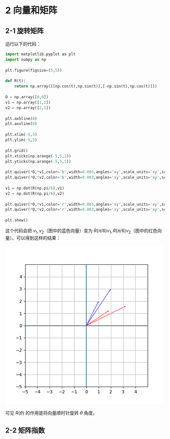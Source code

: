 # 2 向量和矩阵

## 2-1 旋转矩阵

运行以下的代码：

```python
import matplotlib.pyplot as plt
import numpy as np

plt.figure(figsize=(5,5))

def R(t):
    return np.array([[np.cos(t),np.sin(t)],[-np.sin(t),np.cos(t)]])

O = np.array([0,0])
v1 = np.array([1,2])
v2 = np.array([2,3])

plt.axhline(0)
plt.axvline(0)

plt.xlim(-5,5)
plt.ylim(-5,5)

plt.grid()
plt.xticks(np.arange(-5,5,1))
plt.yticks(np.arange(-5,5,1))

plt.quiver(*O,*v1,color='b',width=0.003,angles='xy',scale_units='xy',scale=1)
plt.quiver(*O,*v2,color='b',width=0.003,angles='xy',scale_units='xy',scale=1)

v1 = np.dot(R(np.pi/6),v1)
v2 = np.dot(R(np.pi/6),v2)

plt.quiver(*O,*v1,color='r',width=0.003,angles='xy',scale_units='xy',scale=1)
plt.quiver(*O,*v2,color='r',width=0.003,angles='xy',scale_units='xy',scale=1)

plt.show()
```

这个代码会把 $v_1,v_2$（图中的蓝色向量）变为 $R(\pi/6)v_1,R(\pi/6)v_2$（图中的红色向量）。可以得到这样的结果：

![](fig1.png)

可见 $R(\theta)$ 的作用是将向量顺时针旋转 $\theta$ 角度。

## 2-2 矩阵指数

